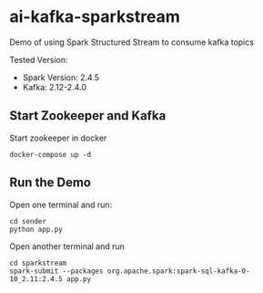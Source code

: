 # ai-kafka-sparkstream
Demo of using Spark Structured Stream to consume kafka topics

Tested Version:
- Spark Version: 2.4.5
- Kafka: 2.12-2.4.0

## Start Zookeeper and Kafka

Start zookeeper in docker
```
docker-compose up -d
```

## Run the Demo

Open one terminal and run:

```
cd sender
python app.py
```

Open another terminal and run
```
cd sparkstream
spark-submit --packages org.apache.spark:spark-sql-kafka-0-10_2.11:2.4.5 app.py
```